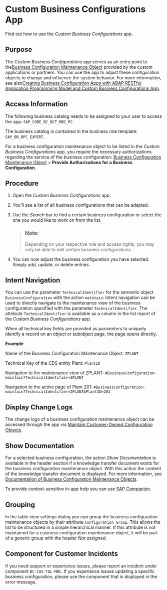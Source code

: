 <!-- loio76384d8e68e646d6ae5ce8977412cbb4 -->

# Custom Business Configurations App

Find out how to use the *Custom Business Configurations* app.



<a name="loio76384d8e68e646d6ae5ce8977412cbb4__section_vjg_ld4_nkb"/>

## Purpose

The *Custom Business Configurations* app serves as an entry point to the[Business Configuration Maintenance Object](https://help.sap.com/docs/sap-btp-abap-environment/abap-environment/business-configuration-maintenance-object?version=Cloud) provided by the custom applications or partners. You can use the app to adjust these configuration objects to change and influence the system behavior. For more information, see also[Creating Business Configuration Apps with ABAP RESTful Application Programming Model and Custom Business Configurations App](https://help.sap.com/docs/sap-btp-abap-environment/abap-environment/creating-business-configuration-apps-with-abap-restful-application-programming-model-and-custom-business-configurations-app?version=Cloud).



<a name="loio76384d8e68e646d6ae5ce8977412cbb4__section_pf3_nd4_nkb"/>

## Access Information

The following business catalog needs to be assigned to your user to access the app: `SAP_CORE_BC_BCT_MBC_PC`.

The business catalog is contained in the business role template: `SAP_BR_BPC_EXPERT`.

For a business configuration maintenance object to be listed in the *Custom Business Configurations* app, you require the necessary authorizations regarding the service of the business configuration: [Business Configuration Maintenance Object](https://help.sap.com/docs/sap-btp-abap-environment/abap-environment/business-configuration-maintenance-object?version=Cloud) \> **Provide Authorizations for a Business Configuration**.



<a name="loio76384d8e68e646d6ae5ce8977412cbb4__section_bhq_pd4_nkb"/>

## Procedure

1.  Open the *Custom Business Configurations* app.
2.  You’ll see a list of all business configurations that can be adapted.
3.  Use the *Search* bar to find a certain business configuration or select the one you would like to work on from the list.

    > ### Note:  
    > Depending on your respective role and access rights, you may only be able to edit certain business configurations.

4.  You can now adjust the business configuration you have selected. Simply add, update, or delete entries.



<a name="loio76384d8e68e646d6ae5ce8977412cbb4__section_cnp_myd_qqb"/>

## Intent Navigation

You can use the parameter `TechnicalIdentifier` for the semantic object `BusinessConfiguration` with the action `maintain`. Intent navigation can be used to directly navigate to the maintenance view of the business configuration specified with the parameter `TechnicalIdentifier`. The attribute `TechnicalIdentifier` is available as a column in the list report of the *Custom Business Configurations* app.

When all technical key fields are provided as parameters to uniquely identify a record on an object or subobject page, the page opens directly.

**Example**

Name of the Business Configuration Maintenance Object: `ZPLANT`

Technical Key of the CDS entity Plant: `PlantID`

Navigation to the maintenance view of ZPLANT: `#BusinessConfiguration-maintain?TechnicalIdentifier=ZPLANT`

Navigation to the active page of Plant 201: `#BusinessConfiguration-maintain?TechnicalIdentifier=ZPLANT&PlantID=201`



<a name="loio76384d8e68e646d6ae5ce8977412cbb4__section_zfn_5fl_qtb"/>

## Display Change Logs

The change logs of a business configuration maintenance object can be accessed through the app via [Maintain Customer-Owned Configuration Objects](https://help.sap.com/docs/SAP_S4HANA_CLOUD/b249d650b15e4b3d9fc2077ee921abd0/889b6167fa3042d988b4bb100e1453a7.html).



<a name="loio76384d8e68e646d6ae5ce8977412cbb4__section_q2m_45v_r5b"/>

## Show Documentation

For a selected business configuration, the action *Show Documentation* is available in the header section if a knowledge transfer document exists for the business configuration maintenance object. With this action the content of the knowledge transfer document is displayed. For more information, see [Documentation of Business Configuration Maintenance Objects](https://help.sap.com/docs/abap-cloud/abap-rap/developing-ready-to-run-business-object?version=sap_btp).

To provide context-sensitive in-app help you can use [SAP Companion](https://experience.sap.com/fiori-design-web/web-assistant/).



<a name="loio76384d8e68e646d6ae5ce8977412cbb4__section_h1v_lvv_r5b"/>

## Grouping

In the table view settings dialog you can group the business configuration maintenance objects by their attribute `Configuration Group`. This allows the list to be structured in a simple hierarchical manner. If this attribute is not maintained for a cusiness configuration maintenance object, it will be part of a generic group with the header *Not assigned*.



<a name="loio76384d8e68e646d6ae5ce8977412cbb4__section_cfq_wd4_nkb"/>

## Component for Customer Incidents

If you need support or experience issues, please report an incident under component `BC-CUS-TOL-MBC`. If you experience issues updating a specific business configuration, please use the component that is displayed in the error message.

